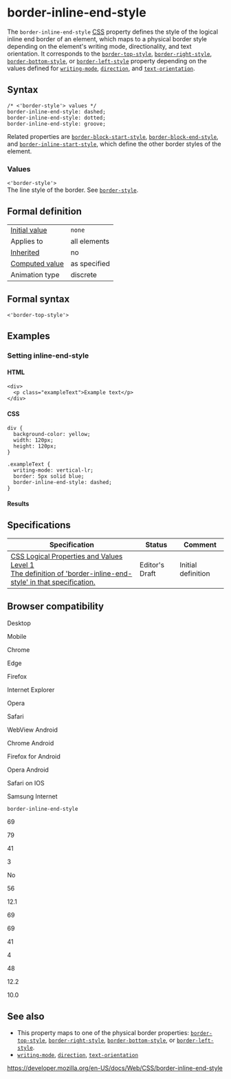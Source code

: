 # border-inline-end-style

The `border-inline-end-style` [CSS](https://developer.mozilla.org/en-US/docs/Web/CSS) property defines the style of the logical inline end border of an element, which maps to a physical border style depending on the element's writing mode, directionality, and text orientation. It corresponds to the [`border-top-style`](border-top-style), [`border-right-style`](border-right-style), [`border-bottom-style`](border-bottom-style), or [`border-left-style`](border-left-style) property depending on the values defined for [`writing-mode`](writing-mode), [`direction`](direction), and [`text-orientation`](text-orientation).

## Syntax

    /* <'border-style'> values */
    border-inline-end-style: dashed;
    border-inline-end-style: dotted;
    border-inline-end-style: groove;

Related properties are [`border-block-start-style`](border-block-start-style), [`border-block-end-style`](border-block-end-style), and [`border-inline-start-style`](border-inline-start-style), which define the other border styles of the element.

### Values

`<'border-style'>`  
The line style of the border. See [`border-style`](border-style).

## Formal definition

<table><tbody><tr class="odd"><td><a href="initial_value">Initial value</a></td><td><code>none</code></td></tr><tr class="even"><td>Applies to</td><td>all elements</td></tr><tr class="odd"><td><a href="inheritance">Inherited</a></td><td>no</td></tr><tr class="even"><td><a href="computed_value">Computed value</a></td><td>as specified</td></tr><tr class="odd"><td>Animation type</td><td>discrete</td></tr></tbody></table>

## Formal syntax

    <'border-top-style'>

## Examples

### Setting inline-end-style

#### HTML

    <div>
      <p class="exampleText">Example text</p>
    </div>

#### CSS

    div {
      background-color: yellow;
      width: 120px;
      height: 120px;
    }

    .exampleText {
      writing-mode: vertical-lr;
      border: 5px solid blue;
      border-inline-end-style: dashed;
    }

#### Results

## Specifications

<table><thead><tr class="header"><th>Specification</th><th>Status</th><th>Comment</th></tr></thead><tbody><tr class="odd"><td><a href="https://drafts.csswg.org/css-logical/#propdef-border-inline-end-style">CSS Logical Properties and Values Level 1<br />
<span class="small">The definition of 'border-inline-end-style' in that specification.</span></a></td><td><span class="spec-ed">Editor's Draft</span></td><td>Initial definition</td></tr></tbody></table>

## Browser compatibility

Desktop

Mobile

Chrome

Edge

Firefox

Internet Explorer

Opera

Safari

WebView Android

Chrome Android

Firefox for Android

Opera Android

Safari on IOS

Samsung Internet

`border-inline-end-style`

69

79

41

3

No

56

12.1

69

69

41

4

48

12.2

10.0

## See also

- This property maps to one of the physical border properties: [`border-top-style`](border-top-style), [`border-right-style`](border-right-style), [`border-bottom-style`](border-bottom-style), or [`border-left-style`](border-left-style).
- [`writing-mode`](writing-mode), [`direction`](direction), [`text-orientation`](text-orientation)

<a href="https://developer.mozilla.org/en-US/docs/Web/CSS/border-inline-end-style" class="_attribution-link">https://developer.mozilla.org/en-US/docs/Web/CSS/border-inline-end-style</a>
